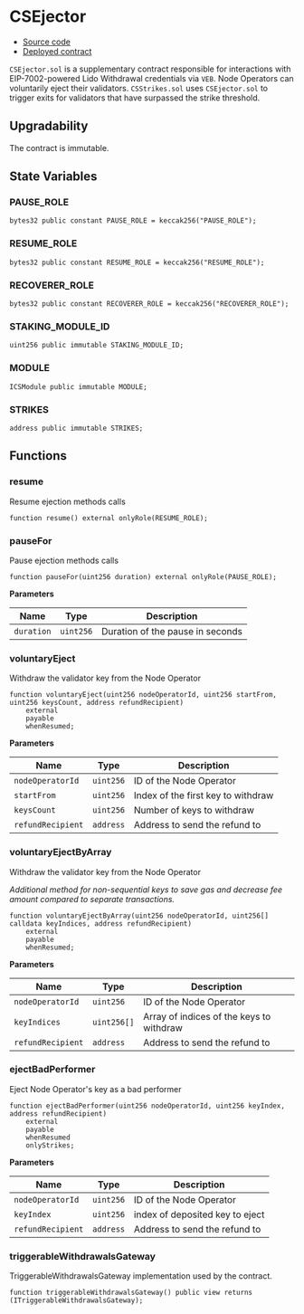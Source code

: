 # CSEjector

- [Source code](https://github.com/lidofinance/community-staking-module/blob/v2.0/src/CSEjector.sol)
- [Deployed contract](TBD)

`CSEjector.sol` is a supplementary contract responsible for interactions with EIP-7002-powered Lido Withdrawal credentials via `VEB`. Node Operators can voluntarily eject their validators. `CSStrikes.sol` uses `CSEjector.sol` to trigger exits for validators that have surpassed the strike threshold.

## Upgradability

The contract is immutable.

## State Variables
### PAUSE_ROLE

```solidity
bytes32 public constant PAUSE_ROLE = keccak256("PAUSE_ROLE");
```


### RESUME_ROLE

```solidity
bytes32 public constant RESUME_ROLE = keccak256("RESUME_ROLE");
```


### RECOVERER_ROLE

```solidity
bytes32 public constant RECOVERER_ROLE = keccak256("RECOVERER_ROLE");
```


### STAKING_MODULE_ID

```solidity
uint256 public immutable STAKING_MODULE_ID;
```


### MODULE

```solidity
ICSModule public immutable MODULE;
```


### STRIKES

```solidity
address public immutable STRIKES;
```


## Functions

### resume

Resume ejection methods calls


```solidity
function resume() external onlyRole(RESUME_ROLE);
```

### pauseFor

Pause ejection methods calls


```solidity
function pauseFor(uint256 duration) external onlyRole(PAUSE_ROLE);
```
**Parameters**

|Name|Type|Description|
|----|----|-----------|
|`duration`|`uint256`|Duration of the pause in seconds|


### voluntaryEject

Withdraw the validator key from the Node Operator


```solidity
function voluntaryEject(uint256 nodeOperatorId, uint256 startFrom, uint256 keysCount, address refundRecipient)
    external
    payable
    whenResumed;
```
**Parameters**

|Name|Type|Description|
|----|----|-----------|
|`nodeOperatorId`|`uint256`|ID of the Node Operator|
|`startFrom`|`uint256`|Index of the first key to withdraw|
|`keysCount`|`uint256`|Number of keys to withdraw|
|`refundRecipient`|`address`|Address to send the refund to|


### voluntaryEjectByArray

Withdraw the validator key from the Node Operator

*Additional method for non-sequential keys to save gas and decrease fee amount compared
to separate transactions.*


```solidity
function voluntaryEjectByArray(uint256 nodeOperatorId, uint256[] calldata keyIndices, address refundRecipient)
    external
    payable
    whenResumed;
```
**Parameters**

|Name|Type|Description|
|----|----|-----------|
|`nodeOperatorId`|`uint256`|ID of the Node Operator|
|`keyIndices`|`uint256[]`|Array of indices of the keys to withdraw|
|`refundRecipient`|`address`|Address to send the refund to|


### ejectBadPerformer

Eject Node Operator's key as a bad performer


```solidity
function ejectBadPerformer(uint256 nodeOperatorId, uint256 keyIndex, address refundRecipient)
    external
    payable
    whenResumed
    onlyStrikes;
```
**Parameters**

|Name|Type|Description|
|----|----|-----------|
|`nodeOperatorId`|`uint256`|ID of the Node Operator|
|`keyIndex`|`uint256`|index of deposited key to eject|
|`refundRecipient`|`address`|Address to send the refund to|


### triggerableWithdrawalsGateway

TriggerableWithdrawalsGateway implementation used by the contract.


```solidity
function triggerableWithdrawalsGateway() public view returns (ITriggerableWithdrawalsGateway);
```
